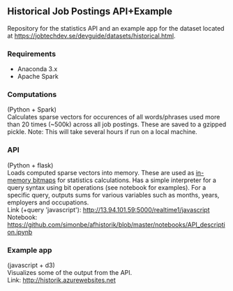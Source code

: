 ## Historical Job Postings API+Example

Repository for the statistics API and an example app for the dataset located at <https://jobtechdev.se/devguide/datasets/historical.html>.

### Requirements 
- Anaconda 3.x
- Apache Spark

### Computations 
(Python + Spark)  
Calculates sparse vectors for occurences of all words/phrases used more than 20 times (~500k) across all job postings. These are saved to a gzipped pickle. Note: This will take several hours if run on a local machine.  

### API 
(Python + flask)  
Loads computed sparse vectors into memory. These are used as <a href="https://en.wikipedia.org/wiki/Bitmap_index">in-memory bitmaps</a> for statistics calculations. Has a simple interpreter for a query syntax using bit operations (see notebook for examples). For a specific query, outputs sums for various variables such as months, years, employers and occupations.  
Link (+query 'javascript'): http://13.94.101.59:5000/realtime1/javascript  
Notebook: https://github.com/simonbe/afhistorik/blob/master/notebooks/API_description.ipynb

### Example app 
(javascript + d3)  
Visualizes some of the output from the API.  
Link: http://historik.azurewebsites.net

